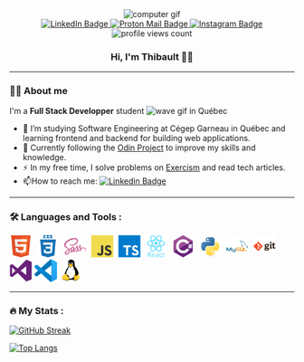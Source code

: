 <div id="header" align="center">
  <img src="https://media.giphy.com/media/v1.Y2lkPTc5MGI3NjExODlsOWp5b2w5ODZ6enE4eXphZ3c3azVidThxMGppcGxucWZqZm4wYyZlcD12MV9pbnRlcm5hbF9naWZfYnlfaWQmY3Q9cw/juua9i2c2fA0AIp2iq/giphy.gif" alt="computer gif" width="200"/>
  <div id="badges">
    <a href="https://www.linkedin.com/in/thibault-castelli/">
      <img src="https://img.shields.io/badge/LinkedIn-0077B5?style=for-the-badge&logo=linkedin&logoColor=white" alt="LinkedIn Badge"/>
    </a>
    <a href="mailto:thibault.castelli@pm.me">
      <img src="https://img.shields.io/badge/ProtonMail-8B89CC?style=for-the-badge&logo=protonmail&logoColor=white" alt="Proton Mail Badge">
    </a>
    <a href="https://www.instagram.com/thibaultcastelli/">
      <img src="https://img.shields.io/badge/Instagram-E4405F?style=for-the-badge&logo=instagram&logoColor=white" alt="Instagram Badge"/>
    </a>
  </div>
  <img src="https://komarev.com/ghpvc/?username=nineInchClous&style=flat-square&color=blue" alt="profile views count"/>
  
  ### Hi, I'm Thibault 👋🏻
</div>

---

### 👨‍💻 About me
I'm a **Full Stack Developper** student <img src="https://media.giphy.com/media/v1.Y2lkPTc5MGI3NjExN2FyMHk5b3liZWV3MGk3eTA2cG0zNmZkM2YybDV2NnF1Ym42ampkbyZlcD12MV9pbnRlcm5hbF9naWZfYnlfaWQmY3Q9cw/iJUhSOR9agCiXPFBqu/giphy.gif" alt="wave gif" width="30"> in Québec
- :telescope: I’m studying Software Engineering at Cégep Garneau in Québec and learning frontend and backend for building web applications.
- :seedling: Currently following the <a href="https://www.theodinproject.com/">Odin Project</a> to improve my skills and knowledge.
- :zap: In my free time, I solve problems on <a href="https://exercism.org/">Exercism</a> and read tech articles.
- :mailbox:How to reach me: [![Linkedin Badge](https://img.shields.io/badge/ProtonMail-8B89CC?style=flat&logo=protonmail&logoColor=white)](mailto:thibault.castelli@pm.me)

---

### :hammer_and_wrench: Languages and Tools :
<div>
  <img src="https://github.com/devicons/devicon/blob/master/icons/html5/html5-original.svg" title="HTML5" alt="HTML" width="40" height="40"/>&nbsp;
  <img src="https://github.com/devicons/devicon/blob/master/icons/css3/css3-plain-wordmark.svg"  title="CSS3" alt="CSS" width="40" height="40"/>&nbsp;
  <img src="https://github.com/devicons/devicon/blob/master/icons/sass/sass-original.svg"  title="Sass" alt="Sass" width="40" height="40"/>&nbsp;
  <img src="https://github.com/devicons/devicon/blob/master/icons/javascript/javascript-original.svg" title="JavaScript" alt="JavaScript" width="40" height="40"/>&nbsp;
  <img src="https://github.com/devicons/devicon/blob/master/icons/typescript/typescript-original.svg" title="TypeScript" alt="TypeScript" width="40" height="40"/>&nbsp;
  <img src="https://github.com/devicons/devicon/blob/master/icons/react/react-original-wordmark.svg" title="React" alt="React" width="40" height="40"/>&nbsp;
  <!--<img src="https://github.com/devicons/devicon/blob/master/icons/nodejs/nodejs-original-wordmark.svg" title="NodeJS" alt="NodeJS" width="40" height="40"/>&nbsp;
  <img src="https://github.com/devicons/devicon/blob/master/icons/django/django-plain.svg" title="Django"  alt="Django" width="40" height="40"/>&nbsp;-->
  <img src="https://github.com/devicons/devicon/blob/master/icons/csharp/csharp-original.svg" title="C#"  alt="C#" width="40" height="40"/>&nbsp;
  <img src="https://github.com/devicons/devicon/blob/master/icons/python/python-original.svg" title="Python"  alt="Python" width="40" height="40"/>&nbsp;
  <img src="https://github.com/devicons/devicon/blob/master/icons/mysql/mysql-original-wordmark.svg" title="MySQL"  alt="MySQL" width="40" height="40"/>&nbsp;
  <img src="https://github.com/devicons/devicon/blob/master/icons/git/git-original-wordmark.svg" title="Git" **alt="Git" width="40" height="40"/>
  <img src="https://github.com/devicons/devicon/blob/master/icons/visualstudio/visualstudio-plain.svg" title="Visual Studio" **alt="Visual Studio" width="40" height="40"/>
  <img src="https://github.com/devicons/devicon/blob/master/icons/vscode/vscode-original.svg" title="VSCode" **alt="VSCode" width="40" height="40"/>
  <img src="https://github.com/devicons/devicon/blob/master/icons/linux/linux-original.svg" title="Linux" **alt="Linux" width="40" height="40"/>
</div>

---

### :fire: My Stats :
[![GitHub Streak](http://github-readme-streak-stats.herokuapp.com?user=nineInchClous&theme=dark&background=000000)](https://git.io/streak-stats)

[![Top Langs](https://github-readme-stats.vercel.app/api/top-langs/?username=nineInchClous&layout=compact&theme=vision-friendly-dark)](https://github.com/anuraghazra/github-readme-stats)






<!--
**nineInchClous/nineInchClous** is a ✨ _special_ ✨ repository because its `README.md` (this file) appears on your GitHub profile.

Here are some ideas to get you started:

- 🔭 I’m currently working on ...
- 🌱 I’m currently learning ...
- 👯 I’m looking to collaborate on ...
- 🤔 I’m looking for help with ...
- 💬 Ask me about ...
- 📫 How to reach me: ...
- 😄 Pronouns: ...
- ⚡ Fun fact: ...
-->
